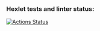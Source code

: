 ### Hexlet tests and linter status:
[![Actions Status](https://github.com/klixen5/sql-for-developers-project-136/actions/workflows/hexlet-check.yml/badge.svg)](https://github.com/klixen5/sql-for-developers-project-136/actions)
